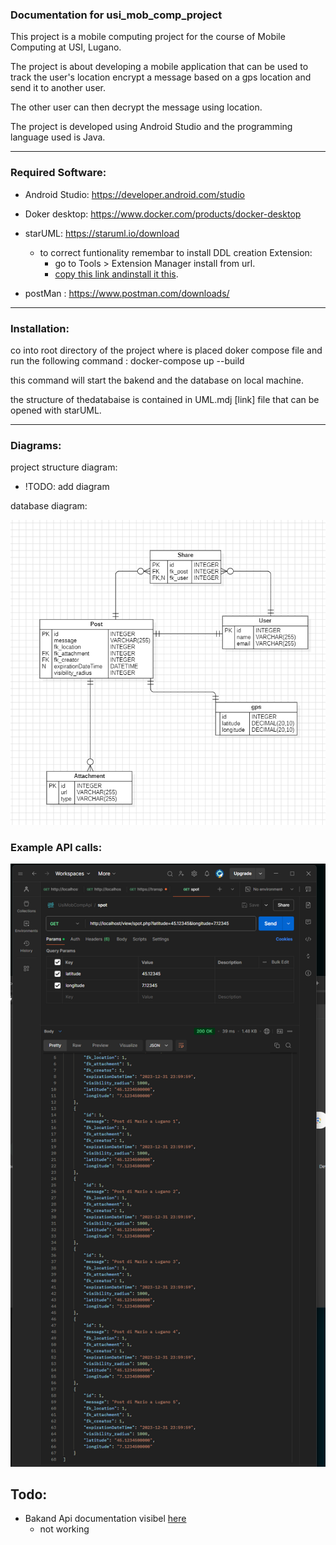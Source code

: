 
### Documentation for usi_mob_comp_project

This project is a mobile computing project for the course of Mobile Computing at USI, Lugano. 

The project is about developing a mobile application that can be used to track the user's location encrypt a message based on a gps location and send it to another user. 

The other user can then decrypt the message using location.

The project is developed using Android Studio and the programming language used is Java.

---
### Required Software:
- Android Studio: https://developer.android.com/studio
- Doker desktop: https://www.docker.com/products/docker-desktop
- starUML: https://staruml.io/download
    - to correct funtionality remembar to install DDL creation Extension: 
        - go to Tools > Extension Manager install from url.
        - [copy this link andinstall it this](https://github.com/niklauslee/staruml-ddl/archive/refs/heads/master.zip).

- postMan : https://www.postman.com/downloads/



--- 
### Installation:

co into root directory of the project where is placed doker compose file and run the following command :
     docker-compose up --build

this command will start the bakend and the database on local machine.


the structure of thedatabaise is contained in UML.mdj [link]  file that can be opened with starUML.


---


### Diagrams:

project structure diagram:

- !TODO: add diagram

database diagram:

![alt text](img/db.png)


### Example API calls:

![alt text](img/spotApi.png)

## Todo:

- Bakand Api documentation visibel [here](https://editor.swagger.io/)
    - not working

